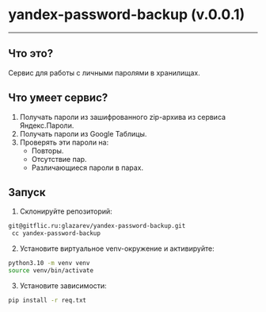 # yandex-password-backup (v.0.0.1)

***
##  Что это?

Сервис для работы с личными паролями в хранилищаx.

## Что умеет сервис?

1. Получать пароли из зашифрованного zip-архива из сервиса Яндекс.Пароли.
2. Получать пароли из Google Таблицы.
3. Проверять эти пароли на:
   - Повторы.
   - Отсутствие пар.
   - Различающиеся пароли в парах.


## Запуск
1. Склонируйте репозиторий:
```bash
git@gitflic.ru:glazarev/yandex-password-backup.git
 сc yandex-password-backup
```

2. Установите виртуальное venv-окружение и активируйте:
```bash
python3.10 -m venv venv
source venv/bin/activate
```

3. Установите зависимости:
```bash
pip install -r req.txt
```